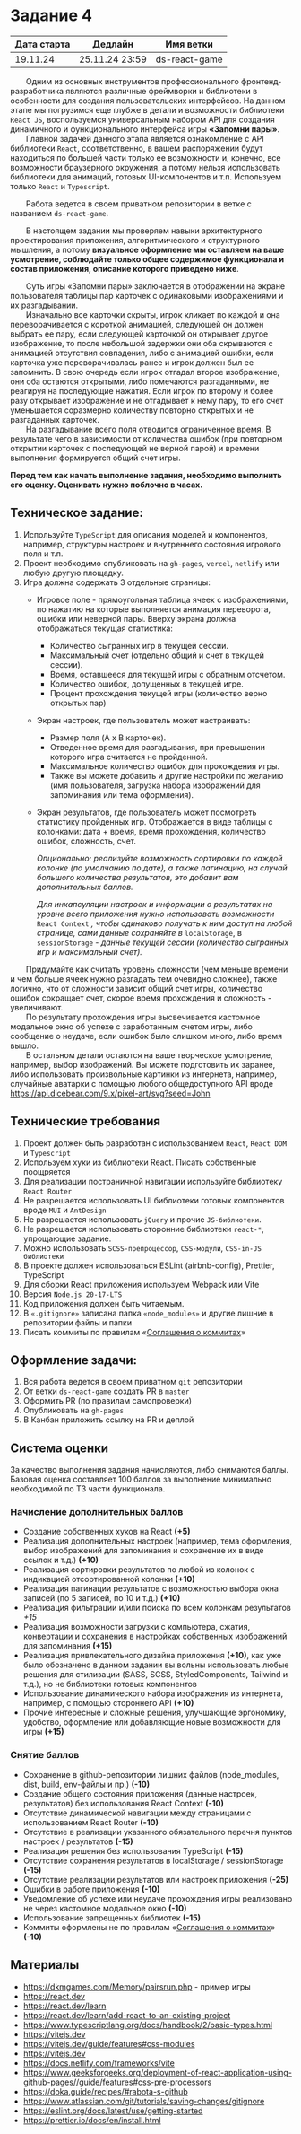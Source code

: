 # Задание 4

|Дата старта|Дедлайн|Имя ветки|
|--|--|--|
|19.11.24|25.11.24 23:59|ds-react-game|

&emsp;&emsp;Одним из основных инструментов профессионального фронтенд-разработчика являются различные фреймворки и библиотеки в особенности для создания пользовательских интерфейсов. На данном этапе мы погрузимся еще глубже в детали и возможности библиотеки `React JS`, воспользуемся универсальным набором API для создания динамичного и функционального интерфейса игры **«Запомни пары»**.\
&emsp;&emsp;Главной задачей данного этапа является ознакомление с API библиотеки `React`, соответственно, в вашем распоряжении будут находиться по большей части только ее возможности и, конечно, все возможности браузерного окружения, а потому нельзя использовать библиотеки для анимаций, готовых UI-компонентов и т.п. Используем только `React` и `Typescript`. 

&emsp;&emsp;Работа ведется в своем приватном репозитории в ветке с названием `ds-react-game`.

&emsp;&emsp;В настоящем задании мы проверяем навыки архитектурного проектирования приложения, алгоритмического и структурного мышления, а потому **визуальное оформление мы оставляем на ваше усмотрение, соблюдайте только общее содержимое функционала и состав приложения, описание которого приведено ниже**.

&emsp;&emsp;Суть игры «Запомни пары» заключается в отображении на экране пользователя таблицы пар карточек с одинаковыми изображениями и их разгадывании.\
&emsp;&emsp;Изначально все карточки скрыты, игрок кликает по каждой и она переворачивается с короткой анимацией, следующей он должен выбрать ее пару, если следующей карточкой он открывает другое изображение, то после небольшой задержки они оба скрываются с анимацией отсутствия совпадения, либо с анимацией ошибки, если карточка уже переворачивалась ранее и игрок должен был ее запомнить. В свою очередь если игрок отгадал второе изображение, они оба остаются открытыми, либо помечаются разгаданными, не реагируя на последующие нажатия. Если игрок по второму и более разу открывает изображение и не отгадывает к нему пару, то его счет уменьшается соразмерно количеству повторно открытых и не разгаданных карточек.\
&emsp;&emsp;На разгадывание всего поля отводится ограниченное время. В результате чего в зависимости от количества ошибок (при повторном открытии карточек с последующей не верной парой) и времени выполнения формируется общий счет игры.

**Перед тем как начать выполнение задания, необходимо выполнить его оценку. Оценивать нужно поблочно в часах.**

## Техническое задание:
1.	Используйте `TypeScript` для описания моделей и компонентов, например, структуры настроек и внутреннего состояния игрового поля и т.п.
2.	Проект необходимо опубликовать на `gh-pages`, `vercel`, `netlify` или любую другую площадку.
3.	Игра должна содержать 3 отдельные страницы:
	*	Игровое поле - прямоугольная таблица ячеек с изображениями, по нажатию на которые выполняется анимация переворота, ошибки или неверной пары.
Вверху экрана должна отображаться текущая статистика:
		+ Количество сыгранных игр в текущей сессии.
		+ Максимальный счет (отдельно общий и счет в текущей сессии).
		+ Время, оставшееся для текущей игры с обратным отсчетом.
		+ Количество ошибок, допущенных в текущей игре.
		+ Процент прохождения текущей игры (количество верно открытых пар)
     
	*	Экран настроек, где пользователь может настраивать:
		+ Размер поля (A x B карточек).
		+ Отведенное время для разгадывания, при превышении которого игра считается не пройденной.
		+ Максимальное количество ошибок для прохождения игры.
		+ Также вы можете добавить и другие настройки по желанию (имя пользователя, загрузка набора изображений для запоминания или тема оформления).
	
	*	Экран результатов, где пользователь может посмотреть статистику пройденных игр. Отображается в виде таблицы с колонками: дата + время, время прохождения, количество ошибок, сложность, счет.

		*Опционально: реализуйте возможность сортировки по каждой колонке (по умолчанию по дате), а также пагинацию, на случай большого количества результатов, это добавит вам дополнительных баллов.*
  	
  		*Для инкапсуляции настроек и информации о результатах на уровне всего приложения нужно использовать возможности* `React Context` *, чтобы одинаково получать к ним доступ на любой странице, сами данные сохраняйте в* `localStorage`, в `sessionStorage` - *данные текущей сессии (количество сыгранных игр и максимальный счет).*

&emsp;&emsp;Придумайте как считать уровень сложности (чем меньше времени и чем больше ячеек нужно разгадать тем очевидно сложнее), также логично, что от сложности зависит общий счет игры, количество ошибок сокращает счет, скорое время прохождения и сложность - увеличивают.\
&emsp;&emsp;По результату прохождения игры высвечивается кастомное модальное окно об успехе с заработанным счетом игры, либо сообщение о неудаче, если ошибок было слишком много, либо время вышло.\
&emsp;&emsp;В остальном детали остаются на ваше творческое усмотрение, например, выбор изображений. Вы можете подготовить их заранее, либо использовать произвольные картинки из интернета, например, случайные аватарки с помощью любого общедоступного API вроде https://api.dicebear.com/9.x/pixel-art/svg?seed=John

## Технические требования
1.	Проект должен быть разработан с использованием `React`, `React DOM` и `Typescript`
2.	Используем хуки из библиотеки React. Писать собственные поощряется
3.	Для реализации постраничной навигации используйте библиотеку `React Router`
4.	Не разрешается использовать UI библиотеки готовых компонентов вроде `MUI` и `AntDesign`
5.	Не разрешается использовать `jQuery` и прочие `JS-библиотеки`.
6.	Не разрешается использовать сторонние библиотеки `react-*`, упрощающие задание.
7.	Можно использовать `SCSS-препроцессор`, `CSS-модули`, `CSS-in-JS библиотеки`
8.	В проекте должен использоваться ESLint (airbnb-config), Prettier, TypeScript
9.	Для сборки React приложения используем Webpack или Vite
10.	Версия `Node.js 20-17-LTS`
11.	Код приложения должен быть читаемым.
12.	В `«.gitignore»` записана папка `«node_modules»` и другие лишние в репозитории файлы и папки
13.	Писать коммиты по правилам «[Соглашения о коммитах](https://www.conventionalcommits.org/ru/v1.0.0/)»

## Оформление задачи:
1.	Вся работа ведется в своем приватном `git` репозитории
2.	От ветки `ds-react-game` создать PR в `master`
3.	Оформить PR (по правилам самопроверки)
4.	Опубликовать на `gh-pages`
5.	В Канбан приложить ссылку на PR и деплой

## Система оценки
За качество выполнения задания начисляются, либо снимаются баллы. Базовая оценка составляет 100 баллов за выполнение минимально необходимой по ТЗ части функционала.
### Начисление дополнительных баллов
* Создание собственных хуков на React **(+5)**
* Реализация дополнительных настроек (например, тема оформления, выбор изображений для запоминания и сохранение их в виде ссылок и т.д.) **(+10)**
* Реализация сортировки результатов по любой из колонок с индикацией отсортированной колонки **(+10)**
* Реализация пагинации результатов с возможностью выбора окна записей (по 5 записей, по 10 и т.д.) **(+10)**
* Реализация фильтрации и/или поиска по всем колонкам результатов *+15*
* Реализация возможности загрузки с компьютера, сжатия, конвертации и сохранения в настройках собственных изображений для запоминания **(+15)**
* Реализация привлекательного дизайна приложения **(+10)**, как уже было обозначено в данном задании вы вольны использовать любые решения для стилизации (SASS, SCSS, StyledComponents, Tailwind и т.д.), но не библиотеки готовых компонентов
* Использование динамического набора изображения из интернета, например, с помощью стороннего API **(+10)**
* Прочие интересные и сложные решения, улучшающие эргономику, удобство, оформление или добавляющие новые возможности для игры **(+15)**
### Снятие баллов
* Сохранение в github-репозитории лишних файлов (node_modules, dist, build, env-файлы и пр.) **(-10)**
* Создание общего состояния приложения (данные настроек, результатов) без использования React Context **(-10)**
* Отсутствие динамической навигации между страницами с использованием React Router **(-10)**
* Отсутствие в реализации указанного обязательного перечня пунктов настроек / результатов **(-15)**
* Реализация решения без использования TypeScript **(-15)**
* Отсутствие сохранения результатов в localStorage / sessionStorage **(-15)**
* Отсутствие реализации результатов или настроек приложения **(-25)**
* Ошибки в работе приложения **(-10)**
* Уведомление об успехе или неудаче прохождения игры реализовано не через кастомное модальное окно **(-10)**
* Использование запрещенных библиотек **(-15)**
* Коммиты оформлены не по правилам «[Соглашения о коммитах](https://www.conventionalcommits.org/ru/v1.0.0/)» **(-10)**

## Материалы
+ https://dkmgames.com/Memory/pairsrun.php - пример игры
+ https://react.dev
+ https://react.dev/learn
+ https://react.dev/learn/add-react-to-an-existing-project
+ https://www.typescriptlang.org/docs/handbook/2/basic-types.html
+ https://vitejs.dev
+ https://vitejs.dev/guide/features#css-modules
+ https://vitejs.dev
+ https://docs.netlify.com/frameworks/vite
+ https://www.geeksforgeeks.org/deployment-of-react-application-using-github-pages//guide/features#css-pre-processors
+ https://doka.guide/recipes/#rabota-s-github
+ https://www.atlassian.com/git/tutorials/saving-changes/gitignore
+ https://eslint.org/docs/latest/use/getting-started
+ https://prettier.io/docs/en/install.html



